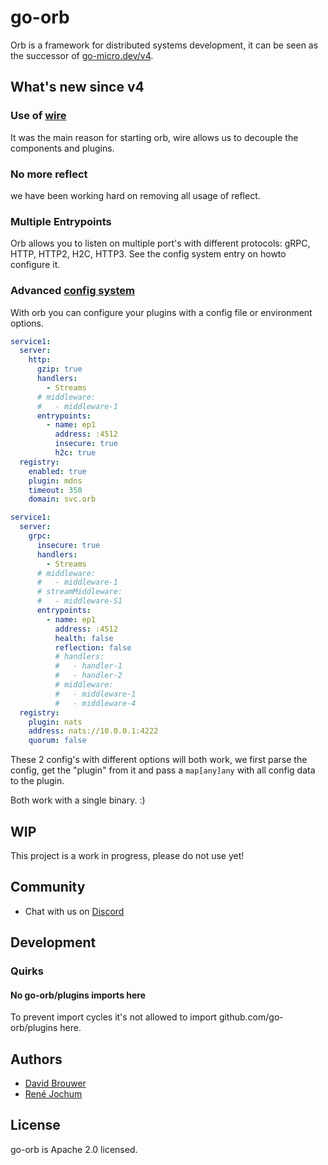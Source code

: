 # go-orb

Orb is a framework for distributed systems development, it can be seen as the successor of [go-micro.dev/v4](https://github.com/go-micro/go-micro).

## What's new since v4

### Use of [wire](https://github.com/google/wire)

It was the main reason for starting orb, wire allows us to decouple the components and plugins.

### No more reflect

we have been working hard on removing all usage of reflect.

### Multiple Entrypoints

Orb allows you to listen on multiple port's with different protocols: gRPC, HTTP, HTTP2, H2C, HTTP3.
See the config system entry on howto configure it.

### Advanced [config system](config)

With orb you can configure your plugins with a config file or environment options.

```yaml
service1:
  server:
    http:
      gzip: true
      handlers:
        - Streams
      # middleware:
      #   - middleware-1
      entrypoints:
        - name: ep1
          address: :4512
          insecure: true
          h2c: true
  registry:
    enabled: true
    plugin: mdns
    timeout: 350
    domain: svc.orb
```

```yaml
service1:
  server:
    grpc:
      insecure: true
      handlers:
        - Streams
      # middleware:
      #   - middleware-1
      # streamMiddleware:
      #   - middleware-S1
      entrypoints:
        - name: ep1
          address: :4512
          health: false
          reflection: false
          # handlers:
          #   - handler-1
          #   - handler-2
          # middleware:
          #   - middleware-1
          #   - middleware-4
  registry:
    plugin: nats
    address: nats://10.0.0.1:4222
    quorum: false
```

These 2 config's with different options will both work, we first parse the config, get the "plugin" from it and pass a `map[any]any` with all config data to the plugin.

Both work with a single binary. :)

## WIP

This project is a work in progress, please do not use yet!

## Community

- Chat with us on [Discord](https://discord.gg/sggGS389qb)

## Development

### Quirks

#### No go-orb/plugins imports here

To prevent import cycles it's not allowed to import github.com/go-orb/plugins here.

## Authors

- [David Brouwer](https://github.com/Davincible/)
- [René Jochum](https://github.com/jochumdev)

## License

go-orb is Apache 2.0 licensed.
